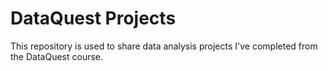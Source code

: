 # DataQuest Projects
This repository is used to share data analysis projects I've completed from the DataQuest course.
